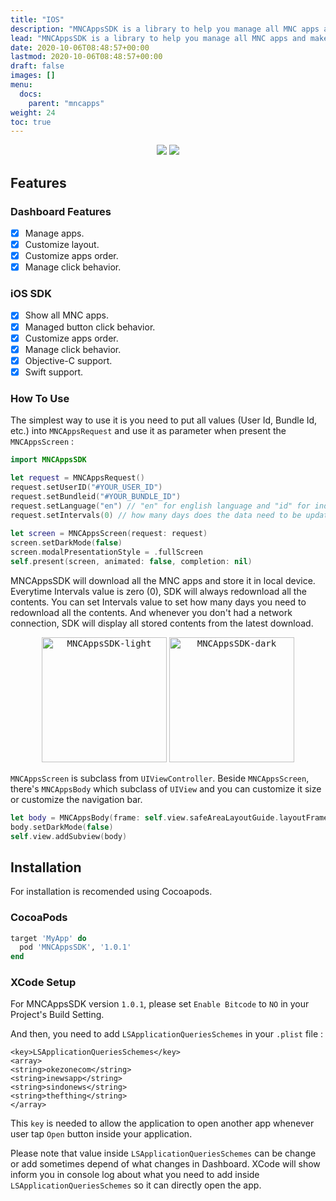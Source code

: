 ```yaml
---
title: "IOS"
description: "MNCAppsSDK is a library to help you manage all MNC apps and make it easier to display and maintain in your application."
lead: "MNCAppsSDK is a library to help you manage all MNC apps and make it easier to display and maintain in your application."
date: 2020-10-06T08:48:57+00:00
lastmod: 2020-10-06T08:48:57+00:00
draft: false
images: []
menu:
  docs:
    parent: "mncapps"
weight: 24
toc: true
---
```



<p align="center">
<a href="https://cocoapods.org/pods/MNCAppsSDK"><img src="https://img.shields.io/cocoapods/v/MNCAppsSDK.svg?style=flat"></a>
<a href="https://cocoapods.org/pods/MNCAppsSDK"><img src="https://img.shields.io/cocoapods/p/MNCAppsSDK.svg?style=flat"></a>
</p>

## Features

### Dashboard Features

- [x] Manage apps.
- [x] Customize layout.
- [x] Customize apps order.
- [x] Manage click behavior.

### iOS SDK

- [x] Show all MNC apps.
- [x] Managed button click behavior.
- [x] Customize apps order.
- [x] Manage click behavior.
- [x] Objective-C support.
- [x] Swift support.

### How To Use

The simplest way to use it is you need to put all values (User Id, Bundle Id, etc.) into `MNCAppsRequest` and use it as parameter when present the `MNCAppsScreen` :

```swift
import MNCAppsSDK

let request = MNCAppsRequest()
request.setUserID("#YOUR_USER_ID")
request.setBundleid("#YOUR_BUNDLE_ID")
request.setLanguage("en") // "en" for english language and "id" for indonesia language
request.setIntervals(0) // how many days does the data need to be updated
        
let screen = MNCAppsScreen(request: request)
screen.setDarkMode(false)
screen.modalPresentationStyle = .fullScreen
self.present(screen, animated: false, completion: nil)
```

MNCAppsSDK will download all the MNC apps and store it in local device. Everytime Intervals value is zero (0), SDK will always redownload all the contents.
You can set Intervals value to set how many days you need to redownload all the contents. And whenever you don't had a network connection, SDK will display all stored contents from the latest download.

<p align="center">
<kbd><img src="https://i.postimg.cc/bYBp44Hm/light.png" alt="MNCAppsSDK-light" title="MNCAppsSDK-light" width="200"/></kbd>
<kbd><img src="https://i.postimg.cc/DwqWv7xv/dark.png" alt="MNCAppsSDK-dark" title="MNCAppsSDK-dark" width="200"/></kbd>
</p>

`MNCAppsScreen` is subclass from `UIViewController`. Beside `MNCAppsScreen`, there's `MNCAppsBody` which subclass of `UIView` and you can customize it size or customize the navigation bar.

```swift
let body = MNCAppsBody(frame: self.view.safeAreaLayoutGuide.layoutFrame, andRequest: request)
body.setDarkMode(false)
self.view.addSubview(body)
```

## Installation

For installation is recomended using Cocoapods.

### CocoaPods

```ruby
target 'MyApp' do
  pod 'MNCAppsSDK', '1.0.1'
end
```

### XCode Setup

For MNCAppsSDK version `1.0.1`, please set `Enable Bitcode` to `NO` in your Project's Build Setting.

And then, you need to add `LSApplicationQueriesSchemes` in your `.plist` file :

```
<key>LSApplicationQueriesSchemes</key>
<array>
<string>okezonecom</string>
<string>inewsapp</string>
<string>sindonews</string>
<string>thefthing</string>
</array> 
```

This `key` is needed to allow the application to open another app whenever user tap `Open` button inside your application.

Please note that value inside `LSApplicationQueriesSchemes` can be change or add sometimes depend of what changes in Dashboard. 
XCode will show inform you in console log about what you need to add inside `LSApplicationQueriesSchemes` so it can directly open the app.
